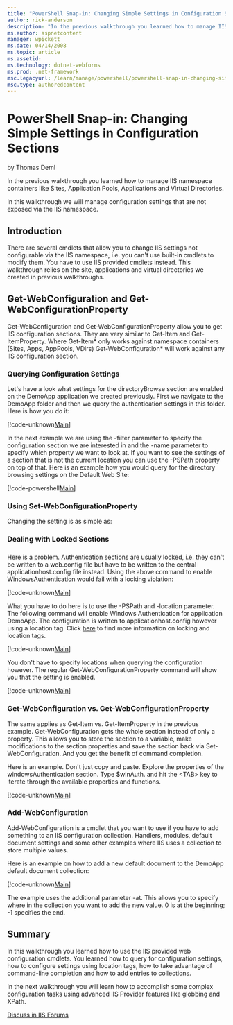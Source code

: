 ```yaml
---
title: "PowerShell Snap-in: Changing Simple Settings in Configuration Sections | Microsoft Docs"
author: rick-anderson
description: "In the previous walkthrough you learned how to manage IIS namespace containers like Sites, Application Pools, Applications and Virtual Directories. In this w..."
ms.author: aspnetcontent
manager: wpickett
ms.date: 04/14/2008
ms.topic: article
ms.assetid: 
ms.technology: dotnet-webforms
ms.prod: .net-framework
msc.legacyurl: /learn/manage/powershell/powershell-snap-in-changing-simple-settings-in-configuration-sections
msc.type: authoredcontent
---
```

PowerShell Snap-in: Changing Simple Settings in Configuration Sections
====================
by Thomas Deml

In the previous walkthrough you learned how to manage IIS namespace containers like Sites, Application Pools, Applications and Virtual Directories.

In this walkthrough we will manage configuration settings that are not exposed via the IIS namespace.

## Introduction

There are several cmdlets that allow you to change IIS settings not configurable via the IIS namespace, i.e. you can't use built-in cmdlets to modify them. You have to use IIS provided cmdlets instead. This walkthrough relies on the site, applications and virtual directories we created in previous walkthroughs.

## Get-WebConfiguration and Get-WebConfigurationProperty

Get-WebConfiguration and Get-WebConfigurationProperty allow you to get IIS configuration sections. They are very similar to Get-Item and Get-ItemProperty. Where Get-Item\* only works against namespace containers (Sites, Apps, AppPools, VDirs) Get-WebConfiguration\* will work against any IIS configuration section.

### Querying Configuration Settings

Let's have a look what settings for the directoryBrowse section are enabled on the DemoApp application we created previously. First we navigate to the DemoApp folder and then we query the authentication settings in this folder. Here is how you do it:


[!code-unknown[Main](powershell-snap-in-changing-simple-settings-in-configuration-sections/samples/sample-127217-1.unknown)]

 In the next example we are using the -filter parameter to specify the configuration section we are interested in and the -name parameter to specify which property we want to look at. If you want to see the settings of a section that is not the current location you can use the -PSPath property on top of that. Here is an example how you would query for the directory browsing settings on the Default Web Site: 

[!code-powershell[Main](powershell-snap-in-changing-simple-settings-in-configuration-sections/samples/sample2.ps1)]


### Using Set-WebConfigurationProperty

Changing the setting is as simple as:

### 

### Dealing with Locked Sections

### 

Here is a problem. Authentication sections are usually locked, i.e. they can't be written to a web.config file but have to be written to the central applicationhost.config file instead. Using the above command to enable WindowsAuthentication would fail with a locking violation:


[!code-unknown[Main](powershell-snap-in-changing-simple-settings-in-configuration-sections/samples/sample-127217-3.unknown)]


What you have to do here is to use the -PSPath and -location parameter. The following command will enable Windows Authentication for application DemoApp. The configuration is written to applicationhost.config however using a location tag. Click [here](../managing-your-configuration-settings/understanding-iis-configuration-delegation.md "Configuration Delegation and Locking") to find more information on locking and location tags.


[!code-unknown[Main](powershell-snap-in-changing-simple-settings-in-configuration-sections/samples/sample-127217-4.unknown)]


You don't have to specify locations when querying the configuration however. The regular Get-WebConfigurationProperty command will show you that the setting is enabled.


[!code-unknown[Main](powershell-snap-in-changing-simple-settings-in-configuration-sections/samples/sample-127217-5.unknown)]


### Get-WebConfiguration vs. Get-WebConfigurationProperty

The same applies as Get-Item vs. Get-ItemProperty in the previous example. Get-WebConfiguration gets the whole section instead of only a property. This allows you to store the section to a variable, make modifications to the section properties and save the section back via Set-WebConfiguration. And you get the benefit of command completion.

Here is an example. Don't just copy and paste. Explore the properties of the windowsAuthentication section. Type $winAuth. and hit the &lt;TAB&gt; key to iterate through the available properties and functions.


[!code-unknown[Main](powershell-snap-in-changing-simple-settings-in-configuration-sections/samples/sample-127217-6.unknown)]


### Add-WebConfiguration

Add-WebConfiguration is a cmdlet that you want to use if you have to add something to an IIS configuration collection. Handlers, modules, default document settings and some other examples where IIS uses a collection to store multiple values.

Here is an example on how to add a new default document to the DemoApp default document collection:


[!code-unknown[Main](powershell-snap-in-changing-simple-settings-in-configuration-sections/samples/sample-127217-7.unknown)]


The example uses the additional parameter -at. This allows you to specify where in the collection you want to add the new value. 0 is at the beginning; -1 specifies the end.

## Summary

In this walkthrough you learned how to use the IIS provided web configuration cmdlets. You learned how to query for configuration settings, how to configure settings using location tags, how to take advantage of command-line completion and how to add entries to collections.

In the next walkthrough you will learn how to accomplish some complex configuration tasks using advanced IIS Provider features like globbing and XPath.
  
  
[Discuss in IIS Forums](https://forums.iis.net/1151.aspx)
